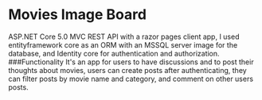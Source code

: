 # Movies Image Board
ASP.NET Core 5.0 MVC REST API with a razor pages client app, I used entityframework core as an ORM with an MSSQL server image for the database, and Identity core for authentication and authorization.
###Functionality
It's an app for users to have discussions and to post their thoughts about movies, users can create posts after authenticating, they can filter posts by movie name and category, and comment on other users posts. 
